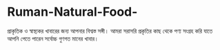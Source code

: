 # Ruman-Natural-Food-
প্রাকৃতিক ও স্বাস্থ্যকর খাবারের জন্য আপনার বিশ্বস্ত সঙ্গী। আমরা সরাসরি প্রকৃতির কাছ থেকে পণ্য সংগ্রহ করি যাতে আপনি পেতে পারেন সর্বোচ্চ গুণগত মানের খাবার।
